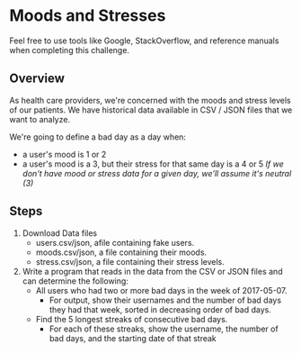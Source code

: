# Moods and Stresses
Feel free to use tools like Google, StackOverflow, and reference manuals when completing this challenge.

## Overview
As health care providers, we're concerned with the moods and stress levels of our patients. We have historical data available in CSV / JSON files that we want to analyze.

We're going to define a bad day as a day when:
  - a user's mood is 1 or 2
  - a user's mood is a 3, but their stress for that same day is a 4 or 5
*If we don't have mood or stress data for a given day, we'll assume it's neutral (3)*

## Steps
1. Download Data files
    - users.csv/json, afile containing fake users.
    - moods.csv/json, a file containing their moods.
    - stress.csv/json, a file containing their stress levels.
2. Write a program that reads in the data from the CSV or JSON files and can determine the following:
    - All users who had two or more bad days in the week of 2017-05-07.
      - For output, show their usernames and the number of bad days they had that week, sorted in decreasing order of bad days.
    - Find the 5 longest streaks of consecutive bad days.
      - For each of these streaks, show the username, the number of bad days, and the starting date of that streak
